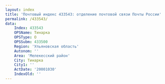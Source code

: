 ```yaml
---
layout: index
title: 'Почтовый индекс 433543: отделение почтовой связи Почты России'
permalink: /433543/
data:
    Index: 433543
    OPSName: Тинарка
    OPSType: О
    OPSSubm: 433500
    Region: 'Ульяновская область'
    Autonom: ''
    Area: 'Мелекесский район'
    City: Тинарка
    City1: ''
    ActDate: '20001030'
    IndexOld: ''
---
```


